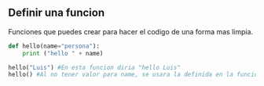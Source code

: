 ## Definir una funcion

Funciones que puedes crear para hacer el codigo de una forma mas limpia.

```python
def hello(name="persona"):
    print ("hello " + name)

hello("Luis") #En esta funcion diria "hello Luis"
hello() #Al no tener valor para name, se usara la definida en la funcion, esto entonces diria "hello persona".
```